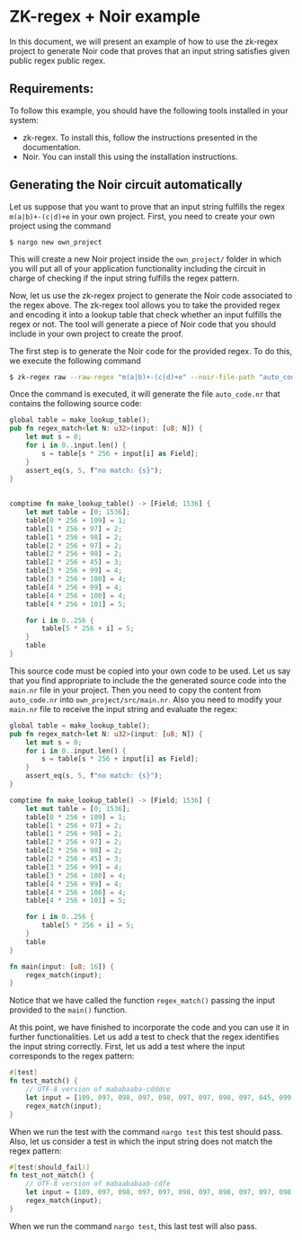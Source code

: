 # ZK-regex + Noir example

In this document, we will present an example of how to use the zk-regex project to generate Noir code that proves that an input string satisfies given public regex public regex.

## Requirements:

To follow this example, you should have the following tools installed in your system:
- zk-regex. To install this, follow the instructions presented in the documentation.
- Noir. You can install this using the installation instructions.

## Generating the Noir circuit automatically
Let us suppose that you want to prove that an input string fulfills the regex `m(a|b)+-(c|d)+e` in your own project. First, you need to create your own project using the command
```
$ nargo new own_project
```
This will create a new Noir project inside the `own_project/` folder in which you will put all of your application functionality including the circuit in charge of checking if the input string fulfills the regex pattern.

Now, let us use the zk-regex project to generate the Noir code associated to the regex above. The zk-regex tool allows you to take the provided regex and encoding it into a lookup table that check whether an input fulfills the regex or not. The tool will generate a piece of Noir code that you should include in your own project to create the proof.

The first step is to generate the Noir code for the provided regex. To do this, we execute the following command
```bash
$ zk-regex raw --raw-regex "m(a|b)+-(c|d)+e" --noir-file-path "auto_code.nr"
```

Once the command is executed, it will generate the file `auto_code.nr` that contains the following source code:
```rust
global table = make_lookup_table();
pub fn regex_match<let N: u32>(input: [u8; N]) {
    let mut s = 0;
    for i in 0..input.len() {
        s = table[s * 256 + input[i] as Field];
    }
    assert_eq(s, 5, f"no match: {s}");
}
    
        
comptime fn make_lookup_table() -> [Field; 1536] {
    let mut table = [0; 1536];
    table[0 * 256 + 109] = 1;
    table[1 * 256 + 97] = 2;
    table[1 * 256 + 98] = 2;
    table[2 * 256 + 97] = 2;
    table[2 * 256 + 98] = 2;
    table[2 * 256 + 45] = 3;
    table[3 * 256 + 99] = 4;
    table[3 * 256 + 100] = 4;
    table[4 * 256 + 99] = 4;
    table[4 * 256 + 100] = 4;
    table[4 * 256 + 101] = 5;

    for i in 0..256 {
        table[5 * 256 + i] = 5;
    }
    table
}
```
This source code must be copied into your own code to be used. Let us say that you find appropriate to include the the generated source code into the `main.nr` file in your project. Then you need to copy the content from `auto_code.nr` into `own_project/src/main.nr`. Also you need to modify your `main.nr` file to receive the input string and evaluate the regex:

```rust
global table = make_lookup_table();
pub fn regex_match<let N: u32>(input: [u8; N]) {
    let mut s = 0;
    for i in 0..input.len() {
        s = table[s * 256 + input[i] as Field];
    }
    assert_eq(s, 5, f"no match: {s}");
}

comptime fn make_lookup_table() -> [Field; 1536] {
    let mut table = [0; 1536];
    table[0 * 256 + 109] = 1;
    table[1 * 256 + 97] = 2;
    table[1 * 256 + 98] = 2;
    table[2 * 256 + 97] = 2;
    table[2 * 256 + 98] = 2;
    table[2 * 256 + 45] = 3;
    table[3 * 256 + 99] = 4;
    table[3 * 256 + 100] = 4;
    table[4 * 256 + 99] = 4;
    table[4 * 256 + 100] = 4;
    table[4 * 256 + 101] = 5;

    for i in 0..256 {
        table[5 * 256 + i] = 5;
    }
    table
}

fn main(input: [u8; 16]) {
    regex_match(input);
}
``` 
Notice that we have called the function `regex_match()` passing the input provided to the `main()` function.

At this point, we have finished to incorporate the code and you can use it in further functionalities. Let us add a test to check that the regex identifies the input string correctly. First, let us add a test where the input corresponds to the regex pattern:
```rust
#[test]
fn test_match() {
    // UTF-8 version of mababaaba-cdddce
    let input = [109, 097, 098, 097, 098, 097, 097, 098, 097, 045, 099, 100, 100, 100, 099, 101];
    regex_match(input);
}
```
When we run the test with the command `nargo test` this test should pass. Also, let us consider a test in which the input string does not match the regex pattern:
```rust
#[test(should_fail)]
fn test_not_match() {
    // UTF-8 version of mabaababaab-cdfe
    let input = [109, 097, 098, 097, 097, 098, 097, 098, 097, 097, 098, 045, 099, 100, 102, 101];
    regex_match(input);
}
```
When we run the command `nargo test`, this last test will also pass.